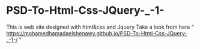 # PSD-To-Html-Css-JQuery-_-1-
This is web site designed with html&css and Jquery
Take a look from here " https://mohamedhamadaelshenawy.github.io/PSD-To-Html-Css-JQuery-_-1-/ "
